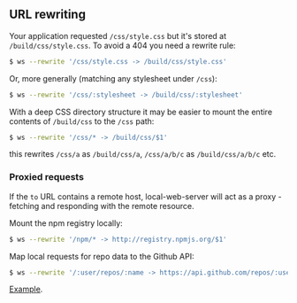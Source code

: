 ## URL rewriting

Your application requested `/css/style.css` but it's stored at `/build/css/style.css`. To avoid a 404 you need a rewrite rule:

```sh
$ ws --rewrite '/css/style.css -> /build/css/style.css'
```

Or, more generally (matching any stylesheet under `/css`):

```sh
$ ws --rewrite '/css/:stylesheet -> /build/css/:stylesheet'
```

With a deep CSS directory structure it may be easier to mount the entire contents of `/build/css` to the `/css` path:

```sh
$ ws --rewrite '/css/* -> /build/css/$1'
```

this rewrites `/css/a` as `/build/css/a`, `/css/a/b/c` as `/build/css/a/b/c` etc.

### Proxied requests

If the `to` URL contains a remote host, local-web-server will act as a proxy - fetching and responding with the remote resource.

Mount the npm registry locally:
```sh
$ ws --rewrite '/npm/* -> http://registry.npmjs.org/$1'
```

Map local requests for repo data to the Github API:
```sh
$ ws --rewrite '/:user/repos/:name -> https://api.github.com/repos/:user/:name'
```

[Example](https://github.com/lwsjs/local-web-server/tree/master/example/rewrite).
